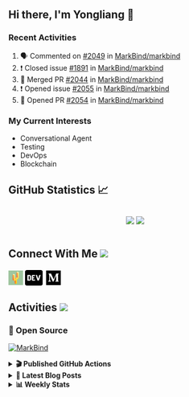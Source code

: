 ## Hi there, I'm Yongliang 👋

### Recent Activities

<!--START_SECTION:activity-->
1. 🗣 Commented on [#2049](https://github.com/MarkBind/markbind/issues/2049) in [MarkBind/markbind](https://github.com/MarkBind/markbind)
2. ❗️ Closed issue [#1891](https://github.com/MarkBind/markbind/issues/1891) in [MarkBind/markbind](https://github.com/MarkBind/markbind)
3. 🎉 Merged PR [#2044](https://github.com/MarkBind/markbind/pull/2044) in [MarkBind/markbind](https://github.com/MarkBind/markbind)
4. ❗️ Opened issue [#2055](https://github.com/MarkBind/markbind/issues/2055) in [MarkBind/markbind](https://github.com/MarkBind/markbind)
5. 💪 Opened PR [#2054](https://github.com/MarkBind/markbind/pull/2054) in [MarkBind/markbind](https://github.com/MarkBind/markbind)
<!--END_SECTION:activity-->

### My Current Interests

- Conversational Agent
- Testing
- DevOps
- Blockchain

## GitHub Statistics :chart_with_upwards_trend:
<div align="center">
<div style="display: flex; align-items: center; justify-content: center;">

[![](https://github-readme-stats-tlylt.vercel.app/api?username=tlylt&show_icons=true&theme=tokyonight&hide_border=true&locale=en)](https://github.com/tlylt)
[![](https://github-readme-streak-stats.herokuapp.com/?user=tlylt&theme=tokyonight&hide_border=true)](https://github.com/tlylt)
</div>
</div>

## Connect With Me <img src="https://media.giphy.com/media/2wh5K5yE3ulp3xgYcG/giphy-downsized.gif" width="30">

<a href="https://www.yongliangliu.com/" target="_blank"><img align="center" src="static/site-icon.png" alt="yongliangliu.com" height="29" width="29" /></a>
<a href="https://dev.to/tlylt" target="_blank"><img align="center" src="static/dev-badge.svg" alt="dev.to/tlylt" height="35" width="35" /></a>
<a href="https://tlylt.medium.com" target="_blank"><img align="center" src="static/medium.png" alt="tlylt.medium.com" height="35" width="35" /></a>

## Activities <img src="https://media.giphy.com/media/WUlplcMpOCEmTGBtBW/giphy.gif" width="30">

### 🔭 Open Source

[![MarkBind](https://github-readme-stats-tlylt.vercel.app/api/pin/?username=markbind&repo=markbind)](https://github.com/MarkBind/markbind)

<details>
<summary> <b>🎬 Published GitHub Actions </b> </summary>

[![install-graphviz](https://github-readme-stats-tlylt.vercel.app/api/pin/?username=tlylt&repo=install-graphviz)](https://github.com/tlylt/install-graphviz)

[![reposense-action](https://github-readme-stats-tlylt.vercel.app/api/pin/?username=tlylt&repo=reposense-action)](https://github.com/tlylt/reposense-action)

[![markbin-action](https://github-readme-stats-tlylt.vercel.app/api/pin/?username=markbind&repo=markbind-action)](https://github.com/MarkBind/markbind-action)

</details>

<details>
<summary> <b>📕 Latest Blog Posts</b> </summary>

<!-- BLOG-POST-LIST:START -->
- [Repository Pattern, Revisited](https://www.yongliangliu.com/blog/repository-pattern-revisited/)
- [End of University Year 2 Sem 2](https://www.yongliangliu.com/blog/end-of-year-2-sem-2/)
- [Crossing abstraction barrier between parent and child class](https://www.yongliangliu.com/blog/cross-abstraction-barrier-between-parent-child/)
- [Intermediate GitHub CI Workflow Walk Through](https://www.yongliangliu.com/blog/intermediate-github-ci-workflow-walk-through/)
- [RooFind](https://www.yongliangliu.com/blog/roofind/)
<!-- BLOG-POST-LIST:END -->

</details>

<details>
<summary> <b>📊 Weekly Stats</b> </summary>

<!--START_SECTION:waka-->
![Code Time](http://img.shields.io/badge/Code%20Time-632%20hrs%2022%20mins-blue)

**🐱 My GitHub Data** 

> 🏆 4,457 Contributions in the Year 2022
 > 
> 📦 324.2 kB Used in GitHub's Storage 
 > 
> 🚫 Not Opted to Hire
 > 
> 📜 138 Public Repositories 
 > 
> 🔑 25 Private Repositories  
 > 
**I'm an Early 🐤** 

```text
🌞 Morning    363 commits    ███████░░░░░░░░░░░░░░░░░░   30.87% 
🌆 Daytime    266 commits    █████░░░░░░░░░░░░░░░░░░░░   22.62% 
🌃 Evening    456 commits    █████████░░░░░░░░░░░░░░░░   38.78% 
🌙 Night      91 commits     ██░░░░░░░░░░░░░░░░░░░░░░░   7.74%

```
📅 **I'm Most Productive on Friday** 

```text
Monday       156 commits    ███░░░░░░░░░░░░░░░░░░░░░░   13.27% 
Tuesday      100 commits    ██░░░░░░░░░░░░░░░░░░░░░░░   8.5% 
Wednesday    175 commits    ███░░░░░░░░░░░░░░░░░░░░░░   14.88% 
Thursday     181 commits    ███░░░░░░░░░░░░░░░░░░░░░░   15.39% 
Friday       248 commits    █████░░░░░░░░░░░░░░░░░░░░   21.09% 
Saturday     167 commits    ███░░░░░░░░░░░░░░░░░░░░░░   14.2% 
Sunday       149 commits    ███░░░░░░░░░░░░░░░░░░░░░░   12.67%

```


📊 **This Week I Spent My Time On** 

```text
⌚︎ Time Zone: Asia/Singapore

💬 Programming Languages: 
Markdown                 11 hrs 1 min        ███████████████░░░░░░░░░░   61.45% 
JavaScript               3 hrs 30 mins       █████░░░░░░░░░░░░░░░░░░░░   19.51% 
JSON                     1 hr 38 mins        ██░░░░░░░░░░░░░░░░░░░░░░░   9.1% 
CSS                      45 mins             █░░░░░░░░░░░░░░░░░░░░░░░░   4.2% 
TypeScript               30 mins             ░░░░░░░░░░░░░░░░░░░░░░░░░   2.82%

```


 Last Updated on 17/12/2022 00:33:51 UTC
<!--END_SECTION:waka-->

</details>
